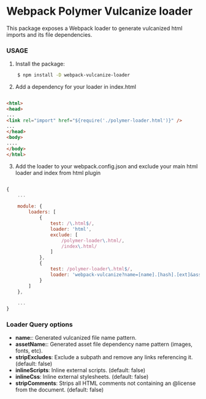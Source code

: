 # Webpack Polymer Vulcanize loader

This package exposes a Webpack loader to generate vulcanized html imports and its file dependencies.

### USAGE

1. Install the package:

``` bash
    $ npm install -D webpack-vulcanize-loader
```

2. Add a dependency for your loader in index.html

``` html

<html>
<head>
...
<link rel="import" href="${require('./polymer-loader.html')}" />
...
</head>
<body>
....
</body>
</html>


```

3. Add the loader to your webpack.config.json and exclude your main html loader and index from html plugin

``` javascript

{
    ...
    
    module: {
        loaders: [
            {
                test: /\.html$/,
                loader: 'html',
                exclude: [
                    /polymer-loader\.html/,
                    /index\.html/
                ]
            },
            {
                test: /polymer-loader\.html$/,
                loader: 'webpack-vulcanize?name=[name].[hash].[ext]&assetName=assets/[name].[hash].[ext]'
            }
        ]
    },
    
    ...
}


```


### Loader Query options

* **name:**: Generated vulcanized file name pattern.
* **assetName:**: Generated asset file dependency name pattern (images, fonts, etc).
* **stripExcludes**: Exclude a subpath and remove any links referencing it. (default: false)
* **inlineScripts**: Inline external scripts. (default: false)
* **inlineCss**: Inline external stylesheets. (default: false)
* **stripComments**: Strips all HTML comments not containing an @license from the document. (default: false)
